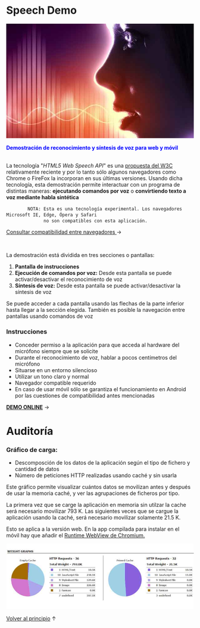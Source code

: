 # Speech Demo

![Reconocimiento y síntesis de voz para smartphone](./images/88.jpg 'Reconocimiento y síntesis de voz para smartphone')

<b style='color:blue'>Demostración de reconocimiento y síntesis de voz para web y móvil</b>
<br/>
<br/>
<p>La tecnología "<i>HTML5 Web Speech API</i>" 
    es una <a href='https://dvcs.w3.org/hg/speech-api/raw-file/tip/speechapi.html' target='_blank_'>propuesta del
     W3C</a> relativamente reciente y por lo tanto sólo algunos navegadores como Chrome o FireFox la incorporan en sus últimas versiones. 
    Usando dicha tecnología, esta demostración
    permite interactuar con un programa de distintas maneras: <b>ejecutando comandos por voz</b>
    o <b>convirtiendo texto a voz mediante habla sintética</b></p>
    
            NOTA: Esta es una tecnología experimental. Los navegadores Microsoft IE, Edge, Ópera y Safari
                  no son compatibles con esta aplicación.
  
<p><a href="https://developer.mozilla.org/en-US/docs/Web/API/Web_Speech_API#Browser_compatibility" target="_blank">
    Consultar compatibilidad entre navegadores
</a> &rarr;</p>
<br/>

<p>La demostración está dividida en tres secciones o pantallas:</p>

<ol class="font-size-14">
    <li class="pad-botm5"><b>Pantalla de instrucciones</b></li>
    <li class="pad-botm5"><b>Ejecución de comandos por voz:</b> Desde esta pantalla se puede activar/desactivar el reconocimiento de voz</li>
    <li class="pad-botm5"><b>Síntesis de voz:</b> Desde esta pantalla se puede activar/desactivar la síntesis de voz</li>
</ol>

<p>Se puede acceder a cada pantalla  usando las flechas de la parte inferior hasta llegar
    a la sección elegida. También es posible la navegación entre pantallas usando comandos de voz</p>
    
<h3>Instrucciones</h3>
<ul class="font-size-14 pad-left-15">
<li class="pad-botm5">Conceder permiso a la aplicación para que
    acceda al hardware del micrófono siempre que se solicite</li>
<li class="pad-botm5">Durante el reconocimiento de voz, hablar a pocos centímetros del micrófono</li>
<li class="pad-botm5">Situarse en un entorno silencioso</li>
<li class="pad-botm5">Utilizar un tono claro y normal</li>
<li class="pad-botm5">Navegador compatible requerido</li>
<li class="pad-botm5">En caso de usar móvil sólo se garantiza el funcionamiento en
    Android por las cuestiones de compatibilidad antes mencionadas
</li>
</ul>

<a href='https://yagolopez.js.org/speech-recognition/' target='_blank_'>
<b>DEMO ONLINE</b></a> &rarr;

<h1>Auditoría</h1>

<h3>Gráfico de carga:</h3>

- Descomposción de los datos de la aplicación según el tipo de fichero y cantidad de datos
- Número de peticiones HTTP realizadas usando caché y sin usarla

Este gráfico permite visualizar cuántos datos se movilizan antes y después de usar la memoria caché, y ver las agrupaciones de ficheros por tipo.

La primera vez que se carge la aplicación en memoria sin utilzar la cache será necesario movilizar 793 K. Las siguientes  veces que se cargue la aplicación usando la caché, será necesario movilizar solamente 21.5 K.

Esto se aplica a la versión web. En la app compilada para instalar en el móvil hay que añadir el <a href='https://crosswalk-project.org/documentation/about.html' target='_blank'>Runtime WebView de Chromium.</a>

![Gráfico de carga](./auditoria/audit.jpg 'Gráfico de carga')

<a href='#'>Volver al principio</a> &uarr;


